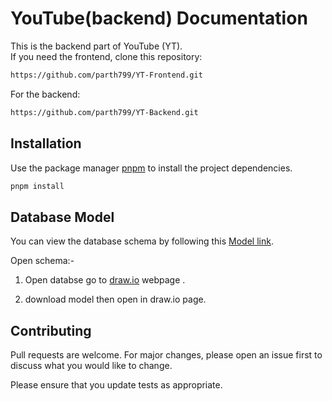
# YouTube(backend) Documentation

This is the backend part of YouTube (YT).  
If you need the frontend, clone this repository:

```bash
https://github.com/parth799/YT-Frontend.git
```

For the backend:

```bash
https://github.com/parth799/YT-Backend.git
```

## Installation

Use the package manager [pnpm](https://pnpm.io/installation) to install the project dependencies.

```bash
pnpm install
```

## Database Model

You can view the database schema by following this [Model link](https://drive.google.com/file/d/1Bp_6glzEzTc7x18YOykdYBKD87Ge_qzQ/view?usp=drive_link).

Open schema:-
1. Open databse go to [draw.io](https://app.diagrams.net/?src=about) webpage .

2. download model then open in draw.io page. 

## Contributing

Pull requests are welcome. For major changes, please open an issue first to discuss what you would like to change.

Please ensure that you update tests as appropriate.
